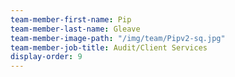 ```yaml
---
team-member-first-name: Pip
team-member-last-name: Gleave
team-member-image-path: "/img/team/Pipv2-sq.jpg"
team-member-job-title: Audit/Client Services
display-order: 9
---
```

